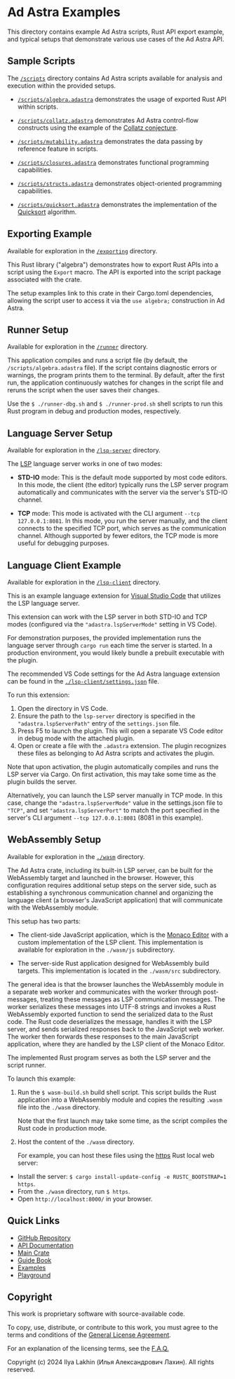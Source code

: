 <!------------------------------------------------------------------------------
  This file is part of "Ad Astra", an embeddable scripting programming
  language platform.

  This work is proprietary software with source-available code.

  To copy, use, distribute, or contribute to this work, you must agree to
  the terms of the General License Agreement:

  https://github.com/Eliah-Lakhin/ad-astra/blob/master/EULA.md

  The agreement grants a Basic Commercial License, allowing you to use
  this work in non-commercial and limited commercial products with a total
  gross revenue cap. To remove this commercial limit for one of your
  products, you must acquire a Full Commercial License.

  If you contribute to the source code, documentation, or related materials,
  you must grant me an exclusive license to these contributions.
  Contributions are governed by the "Contributions" section of the General
  License Agreement.

  Copying the work in parts is strictly forbidden, except as permitted
  under the General License Agreement.

  If you do not or cannot agree to the terms of this Agreement,
  do not use this work.

  This work is provided "as is", without any warranties, express or implied,
  except where such disclaimers are legally invalid.

  Copyright (c) 2024 Ilya Lakhin (Илья Александрович Лахин).
  All rights reserved.
------------------------------------------------------------------------------->

# Ad Astra Examples

This directory contains example Ad Astra scripts, Rust API export example, and
typical setups that demonstrate various use cases of the Ad Astra API.

## Sample Scripts

The [`/scripts`](https://github.com/Eliah-Lakhin/ad-astra/tree/master/work/examples/scripts)
directory contains Ad Astra scripts available for analysis and execution within
the provided setups.

- [`/scripts/algebra.adastra`](https://github.com/Eliah-Lakhin/ad-astra/tree/master/work/examples/scripts/algebra.adastra)
  demonstrates the usage of exported Rust API within scripts.

- [`/scripts/collatz.adastra`](https://github.com/Eliah-Lakhin/ad-astra/tree/master/work/examples/scripts/collatz.adastra)
  demonstrates Ad Astra control-flow constructs using the example of the
  [Collatz conjecture](https://en.wikipedia.org/wiki/Collatz_conjecture).

- [`/scripts/mutability.adastra`](https://github.com/Eliah-Lakhin/ad-astra/tree/master/work/examples/scripts/mutability.adastra)
  demonstrates the data passing by reference feature in scripts.

- [`/scripts/closures.adastra`](https://github.com/Eliah-Lakhin/ad-astra/tree/master/work/examples/scripts/closures.adastra)
  demonstrates functional programming capabilities.

- [`/scripts/structs.adastra`](https://github.com/Eliah-Lakhin/ad-astra/tree/master/work/examples/scripts/structs.adastra)
  demonstrates object-oriented programming capabilities.

- [`/scripts/quicksort.adastra`](https://github.com/Eliah-Lakhin/ad-astra/tree/master/work/examples/scripts/quicksort.adastra)
  demonstrates the implementation of the [Quicksort](https://en.wikipedia.org/wiki/Quicksort) algorithm.

## Exporting Example

Available for exploration in the
[`/exporting`](https://github.com/Eliah-Lakhin/ad-astra/tree/master/work/examples/exporting)
directory.

This Rust library ("algebra") demonstrates how to export Rust APIs into a script
using the `Export` macro. The API is exported into the script package associated
with the crate.

The setup examples link to this crate in their Cargo.toml dependencies, allowing
the script user to access it via the `use algebra;` construction in Ad Astra.

## Runner Setup

Available for exploration in the
[`/runner`](https://github.com/Eliah-Lakhin/ad-astra/tree/master/work/examples/runner)
directory.

This application compiles and runs a script file (by default, the
`/scripts/algebra.adastra` file). If the script contains diagnostic errors or
warnings, the program prints them to the terminal. By default, after the first
run, the application continuously watches for changes in the script file and
reruns the script when the user saves their changes.

Use the `$ ./runner-dbg.sh` and `$ ./runner-prod.sh` shell scripts to run this
Rust program in debug and production modes, respectively.

## Language Server Setup

Available for exploration in the
[`/lsp-server`](https://github.com/Eliah-Lakhin/ad-astra/tree/master/work/examples/lsp-server)
directory.

The [LSP](https://microsoft.github.io/language-server-protocol/) language server
works in one of two modes:

- **STD-IO** mode: This is the default mode supported by most code editors.
  In this mode, the client (the editor) typically runs the LSP server program
  automatically and communicates with the server via the server's STD-IO channel.

- **TCP** mode: This mode is activated with the CLI argument `--tcp 127.0.0.1:8081`.
  In this mode, you run the server manually, and the client connects to the
  specified TCP port, which serves as the communication channel.
  Although supported by fewer editors, the TCP mode is more useful for debugging
  purposes.


## Language Client Example

Available for exploration in the
[`/lsp-client`](https://github.com/Eliah-Lakhin/ad-astra/tree/master/work/examples/lsp-client)
directory.

This is an example language extension for
[Visual Studio Code](https://code.visualstudio.com/) that utilizes the LSP
language server.

This extension can work with the LSP server in both STD-IO and TCP modes
(configured via the `"adastra.lspServerMode"` setting in VS Code).

For demonstration purposes, the provided implementation runs the language server
through `cargo run` each time the server is started. In a production environment,
you would likely bundle a prebuilt executable with the plugin.

The recommended VS Code settings for the Ad Astra language extension can be
found in the [`./lsp-client/settings.json`](https://github.com/Eliah-Lakhin/ad-astra/tree/master/work/examples/lsp-client/settings.json)
file.

To run this extension:

1. Open the directory in VS Code.
2. Ensure the path to the `lsp-server` directory is specified in the
   `"adastra.lspServerPath"` entry of the `settings.json` file.
3. Press F5 to launch the plugin. This will open a separate VS Code editor in
   debug mode with the attached plugin.
4. Open or create a file with the `.adastra` extension. The plugin recognizes
   these files as belonging to Ad Astra scripts and activates the plugin.

Note that upon activation, the plugin automatically compiles and runs the LSP
server via Cargo. On first activation, this may take some time as the plugin
builds the server.

Alternatively, you can launch the LSP server manually in TCP mode. In this case,
change the `"adastra.lspServerMode"` value in the settings.json file to `"TCP"`,
and set `"adastra.lspServerPort"` to match the port specified in the server's
CLI argument `--tcp 127.0.0.1:8081` (8081 in this example).

## WebAssembly Setup

Available for exploration in the
[`./wasm`](https://github.com/Eliah-Lakhin/ad-astra/tree/master/work/examples/wasm)
directory.

The Ad Astra crate, including its built-in LSP server, can be built for the
WebAssembly target and launched in the browser. However, this configuration
requires additional setup steps on the server side, such as establishing a
synchronous communication channel and organizing the language client
(a browser's JavaScript application) that will communicate with the WebAssembly
module.

This setup has two parts:

- The client-side JavaScript application, which is the
  [Monaco Editor](https://microsoft.github.io/monaco-editor/) with a custom
  implementation of the LSP client. This implementation is available for
  exploration in the `./wasm/js` subdirectory.

- The server-side Rust application designed for WebAssembly build targets.
  This implementation is located in the `./wasm/src` subdirectory.

The general idea is that the browser launches the WebAssembly module in a
separate web worker and communicates with the worker through post-messages,
treating these messages as LSP communication messages. The worker serializes
these messages into UTF-8 strings and invokes a Rust WebAssembly exported
function to send the serialized data to the Rust code. The Rust code
deserializes the message, handles it with the LSP server, and sends serialized
responses back to the JavaScript web worker. The worker then forwards these
responses to the main JavaScript application, where they are handled by the LSP
client of the Monaco Editor.

The implemented Rust program serves as both the LSP server and the script runner.

To launch this example:

1. Run the `$ wasm-build.sh` build shell script. This script builds the Rust
   application into a WebAssembly module and copies the resulting `.wasm` file
   into the `./wasm` directory.

   Note that the first launch may take some time, as the script compiles the
   Rust code in production mode.

2. Host the content of the `./wasm` directory.

   For example, you can host these files using the
   [https](https://crates.io/crates/https) Rust local web server:
  - Install the server: `$ cargo install-update-config -e RUSTC_BOOTSTRAP=1 https`.
  - From the `./wasm` directory, run `$ https`.
  - Open `http://localhost:8000/` in your browser.

## Quick Links

- [GitHub Repository](https://github.com/Eliah-Lakhin/ad-astra)
- [API Documentation](https://docs.rs/ad-astra)
- [Main Crate](https://crates.io/crates/ad-astra)
- [Guide Book](https://ad-astra.lakhin.com)
- [Examples](https://github.com/Eliah-Lakhin/ad-astra/tree/master/work/examples)
- [Playground](https://ad-astra.lakhin.com/playground.html)

## Copyright

This work is proprietary software with source-available code.

To copy, use, distribute, or contribute to this work, you must agree to the
terms and conditions of the [General License Agreement](https://github.com/Eliah-Lakhin/ad-astra/blob/master/EULA.md).

For an explanation of the licensing terms, see the
[F.A.Q.](https://github.com/Eliah-Lakhin/ad-astra/tree/master/FAQ.md)

Copyright (c) 2024 Ilya Lakhin (Илья Александрович Лахин). All rights reserved.
